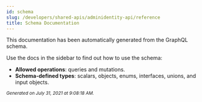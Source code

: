 ```yaml
---
id: schema
slug: /developers/shared-apis/adminidentity-api/reference
title: Schema Documentation
---
```


This documentation has been automatically generated from the GraphQL schema.

Use the docs in the sidebar to find out how to use the schema:

- **Allowed operations**: queries and mutations.
- **Schema-defined types**: scalars, objects, enums, interfaces, unions, and input objects.

<small><i>Generated on July 31, 2021 at 9:08:18 AM.</i></small>
